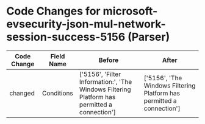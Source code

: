# Code Changes for microsoft-evsecurity-json-mul-network-session-success-5156 (Parser)

| Code Change | Field Name | Before | After |
|-------------|------------|--------|-------|
| changed | Conditions | ['5156', 'Filter Information:', 'The Windows Filtering Platform has permitted a connection'] | ['5156', 'The Windows Filtering Platform has permitted a connection'] |